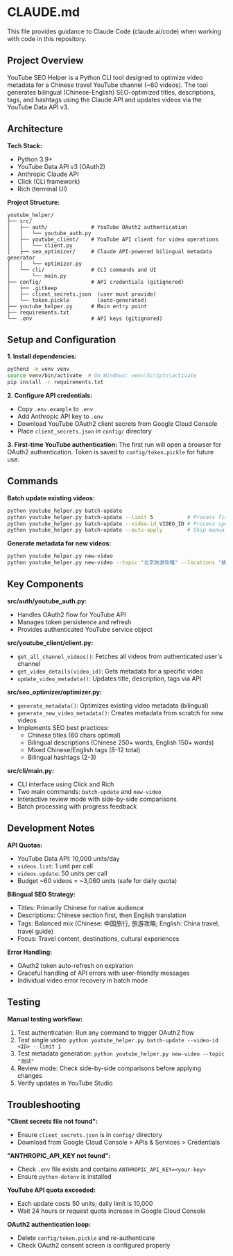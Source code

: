 # CLAUDE.md

This file provides guidance to Claude Code (claude.ai/code) when working with code in this repository.

## Project Overview

YouTube SEO Helper is a Python CLI tool designed to optimize video metadata for a Chinese travel YouTube channel (~60 videos). The tool generates bilingual (Chinese-English) SEO-optimized titles, descriptions, tags, and hashtags using the Claude API and updates videos via the YouTube Data API v3.

## Architecture

**Tech Stack:**
- Python 3.9+
- YouTube Data API v3 (OAuth2)
- Anthropic Claude API
- Click (CLI framework)
- Rich (terminal UI)

**Project Structure:**
```
youtube_helper/
├── src/
│   ├── auth/              # YouTube OAuth2 authentication
│   │   └── youtube_auth.py
│   ├── youtube_client/    # YouTube API client for video operations
│   │   └── client.py
│   ├── seo_optimizer/     # Claude API-powered bilingual metadata generator
│   │   └── optimizer.py
│   └── cli/               # CLI commands and UI
│       └── main.py
├── config/                # API credentials (gitignored)
│   ├── .gitkeep
│   ├── client_secrets.json  (user must provide)
│   └── token.pickle         (auto-generated)
├── youtube_helper.py      # Main entry point
├── requirements.txt
└── .env                   # API keys (gitignored)
```

## Setup and Configuration

**1. Install dependencies:**
```bash
python3 -m venv venv
source venv/bin/activate  # On Windows: venv\Scripts\activate
pip install -r requirements.txt
```

**2. Configure API credentials:**
- Copy `.env.example` to `.env`
- Add Anthropic API key to `.env`
- Download YouTube OAuth2 client secrets from Google Cloud Console
- Place `client_secrets.json` in `config/` directory

**3. First-time YouTube authentication:**
The first run will open a browser for OAuth2 authentication. Token is saved to `config/token.pickle` for future use.

## Commands

**Batch update existing videos:**
```bash
python youtube_helper.py batch-update
python youtube_helper.py batch-update --limit 5           # Process first 5 videos
python youtube_helper.py batch-update --video-id VIDEO_ID # Process specific video
python youtube_helper.py batch-update --auto-apply        # Skip manual approval
```

**Generate metadata for new videos:**
```bash
python youtube_helper.py new-video
python youtube_helper.py new-video --topic "北京旅游攻略" --locations "故宫,长城" --save metadata.txt
```

## Key Components

**src/auth/youtube_auth.py:**
- Handles OAuth2 flow for YouTube API
- Manages token persistence and refresh
- Provides authenticated YouTube service object

**src/youtube_client/client.py:**
- `get_all_channel_videos()`: Fetches all videos from authenticated user's channel
- `get_video_details(video_id)`: Gets metadata for a specific video
- `update_video_metadata()`: Updates title, description, tags via API

**src/seo_optimizer/optimizer.py:**
- `generate_metadata()`: Optimizes existing video metadata (bilingual)
- `generate_new_video_metadata()`: Creates metadata from scratch for new videos
- Implements SEO best practices:
  - Chinese titles (60 chars optimal)
  - Bilingual descriptions (Chinese 250+ words, English 150+ words)
  - Mixed Chinese/English tags (8-12 total)
  - Bilingual hashtags (2-3)

**src/cli/main.py:**
- CLI interface using Click and Rich
- Two main commands: `batch-update` and `new-video`
- Interactive review mode with side-by-side comparisons
- Batch processing with progress feedback

## Development Notes

**API Quotas:**
- YouTube Data API: 10,000 units/day
- `videos.list`: 1 unit per call
- `videos.update`: 50 units per call
- Budget ~60 videos = ~3,060 units (safe for daily quota)

**Bilingual SEO Strategy:**
- Titles: Primarily Chinese for native audience
- Descriptions: Chinese section first, then English translation
- Tags: Balanced mix (Chinese: 中国旅行, 旅游攻略; English: China travel, travel guide)
- Focus: Travel content, destinations, cultural experiences

**Error Handling:**
- OAuth2 token auto-refresh on expiration
- Graceful handling of API errors with user-friendly messages
- Individual video error recovery in batch mode

## Testing

**Manual testing workflow:**
1. Test authentication: Run any command to trigger OAuth2 flow
2. Test single video: `python youtube_helper.py batch-update --video-id <ID> --limit 1`
3. Test metadata generation: `python youtube_helper.py new-video --topic "测试"`
4. Review mode: Check side-by-side comparisons before applying changes
5. Verify updates in YouTube Studio

## Troubleshooting

**"Client secrets file not found":**
- Ensure `client_secrets.json` is in `config/` directory
- Download from Google Cloud Console > APIs & Services > Credentials

**"ANTHROPIC_API_KEY not found":**
- Check `.env` file exists and contains `ANTHROPIC_API_KEY=<your-key>`
- Ensure `python-dotenv` is installed

**YouTube API quota exceeded:**
- Each update costs 50 units; daily limit is 10,000
- Wait 24 hours or request quota increase in Google Cloud Console

**OAuth2 authentication loop:**
- Delete `config/token.pickle` and re-authenticate
- Check OAuth2 consent screen is configured properly
